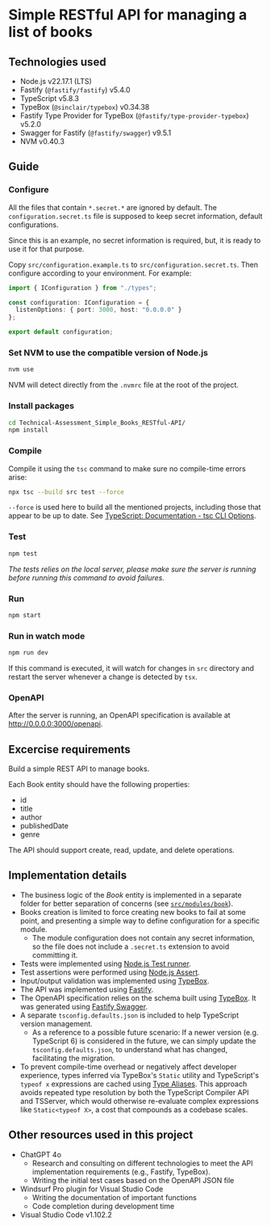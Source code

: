 # Simple RESTful API for managing a list of books

## Technologies used

- Node.js v22.17.1 (LTS)
- Fastify (`@fastify/fastify`) v5.4.0
- TypeScript v5.8.3
- TypeBox (`@sinclair/typebox`) v0.34.38
- Fastify Type Provider for TypeBox (`@fastify/type-provider-typebox`) v5.2.0
- Swagger for Fastify (`@fastify/swagger`) v9.5.1
- NVM v0.40.3

## Guide

### Configure

All the files that contain `*.secret.*` are ignored by default. The
`configuration.secret.ts` file is supposed to keep secret information, default
configurations.

Since this is an example, no secret information is required, but, it is ready to
use it for that purpose.

Copy `src/configuration.example.ts` to `src/configuration.secret.ts`. Then
configure according to your environment. For example:

```ts
import { IConfiguration } from "./types";

const configuration: IConfiguration = {
  listenOptions: { port: 3000, host: "0.0.0.0" }
};

export default configuration;
```

### Set NVM to use the compatible version of Node.js

```sh
nvm use
```

NVM will detect directly from the `.nvmrc` file at the root of the project.

### Install packages

```sh
cd Technical-Assessment_Simple_Books_RESTful-API/
npm install
```

### Compile

Compile it using the `tsc` command to make sure no compile-time errors arise:

```sh
npx tsc --build src test --force
```

`--force` is used here to build all the mentioned projects, including those that
appear to be up to date. See
[TypeScript: Documentation - tsc CLI Options](https://www.typescriptlang.org/docs/handbook/compiler-options.html#compiler-options).

### Test

```sh
npm test
```

_The tests relies on the local server, please make sure the server is running
before running this command to avoid failures._

### Run

```sh
npm start
```

### Run in watch mode

```sh
npm run dev
```

If this command is executed, it will watch for changes in `src` directory and
restart the server whenever a change is detected by `tsx`.

### OpenAPI

After the server is running, an OpenAPI specification is available at
http://0.0.0.0:3000/openapi.

## Excercise requirements

Build a simple REST API to manage books.

Each Book entity should have the following properties:

- id
- title
- author
- publishedDate
- genre

The API should support create, read, update, and delete operations.

## Implementation details

- The business logic of the _Book_ entity is implemented in a separate folder
  for better separation of concerns (see
  [`src/modules/book`](src/modules/book)).
- Books creation is limited to force creating new books to fail at some point,
  and presenting a simple way to define configuration for a specific module.
  - The module configuration does not contain any secret information, so the
    file does not include a `.secret.ts` extension to avoid committing it.
- Tests were implemented using
  [Node.js Test runner](https://nodejs.org/docs/latest-v22.x/api/test.html).
- Test assertions were performed using
  [Node.js Assert](https://nodejs.org/docs/latest-v22.x/api/assert.html).
- Input/output validation was implemented using
  [TypeBox](https://sinclairt.github.io/typebox/).
- The API was implemented using [Fastify](https://www.fastify.io/).
- The OpenAPI specification relies on the schema built using
  [TypeBox](https://sinclairt.github.io/typebox/). It was generated using
  [Fastify Swagger](https://github.com/fastify/fastify-swagger).
- A separate `tsconfig.defaults.json` is included to help TypeScript version
  management.
  - As a reference to a possible future scenario: If a newer version (e.g.
    TypeScript 6) is considered in the future, we can simply update the
    `tsconfig.defaults.json`, to understand what has changed, facilitating the
    migration.
- To prevent compile-time overhead or negatively affect developer experience, types inferred via TypeBox's `Static` utility and TypeScript's `typeof x` expressions are cached using [Type Aliases](https://www.typescriptlang.org/docs/handbook/2/everyday-types.html#type-aliases). This approach avoids repeated type resolution by both the TypeScript Compiler API and TSServer, which would otherwise re-evaluate complex expressions like `Static<typeof X>`, a cost that compounds as a codebase scales.

## Other resources used in this project

- ChatGPT 4o
  - Research and consulting on different technologies to meet the API
    implementation requirements (e.g., Fastify, TypeBox).
  - Writing the initial test cases based on the OpenAPI JSON file
- Windsurf Pro plugin for Visual Studio Code
  - Writing the documentation of important functions
  - Code completion during development time
- Visual Studio Code v1.102.2
